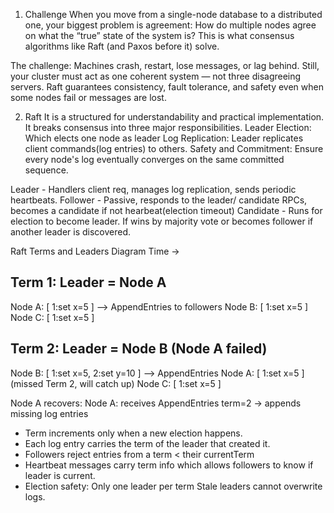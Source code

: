 1. Challenge
When you move from a single-node database to a distributed one, your biggest problem is agreement:
How do multiple nodes agree on what the “true” state of the system is?
This is what consensus algorithms like Raft (and Paxos before it) solve.

The challenge:
Machines crash, restart, lose messages, or lag behind.
Still, your cluster must act as one coherent system — not three disagreeing servers.
Raft guarantees consistency, fault tolerance, and safety even when some nodes fail or messages are lost.

2. Raft 
It is a structured for understandability and practical implementation. It breaks consensus into three major responsibilities.
    Leader Election: Which elects one node as leader
    Log Replication: Leader replicates client commands(log entries) to others.
    Safety and Commitment: Ensure every node's log eventually converges on the same committed sequence.

Leader - Handlers client req, manages log replication, sends periodic heartbeats.
Follower - Passive, responds to the leader/ candidate RPCs, becomes a candidate if not hearbeat(election timeout)
Candidate - Runs for election to become leader. If wins by majority vote or becomes follower if another leader is discovered.

Raft Terms and Leaders Diagram
Time → 

Term 1: Leader = Node A
----------------------------
Node A: [ 1:set x=5 ]  --> AppendEntries to followers
Node B: [ 1:set x=5 ]
Node C: [ 1:set x=5 ]

Term 2: Leader = Node B (Node A failed)
----------------------------------------
Node B: [ 1:set x=5, 2:set y=10 ]  --> AppendEntries
Node A: [ 1:set x=5 ]              (missed Term 2, will catch up)
Node C: [ 1:set x=5 ]

Node A recovers:
Node A: receives AppendEntries term=2 → appends missing log entries

* Term increments only when a new election happens.
* Each log entry carries the term of the leader that created it.
* Followers reject entries from a term < their currentTerm
* Heartbeat messages carry term info which allows followers to know if leader is current.
* Election safety:
    Only one leader per term
    Stale leaders cannot overwrite logs.
